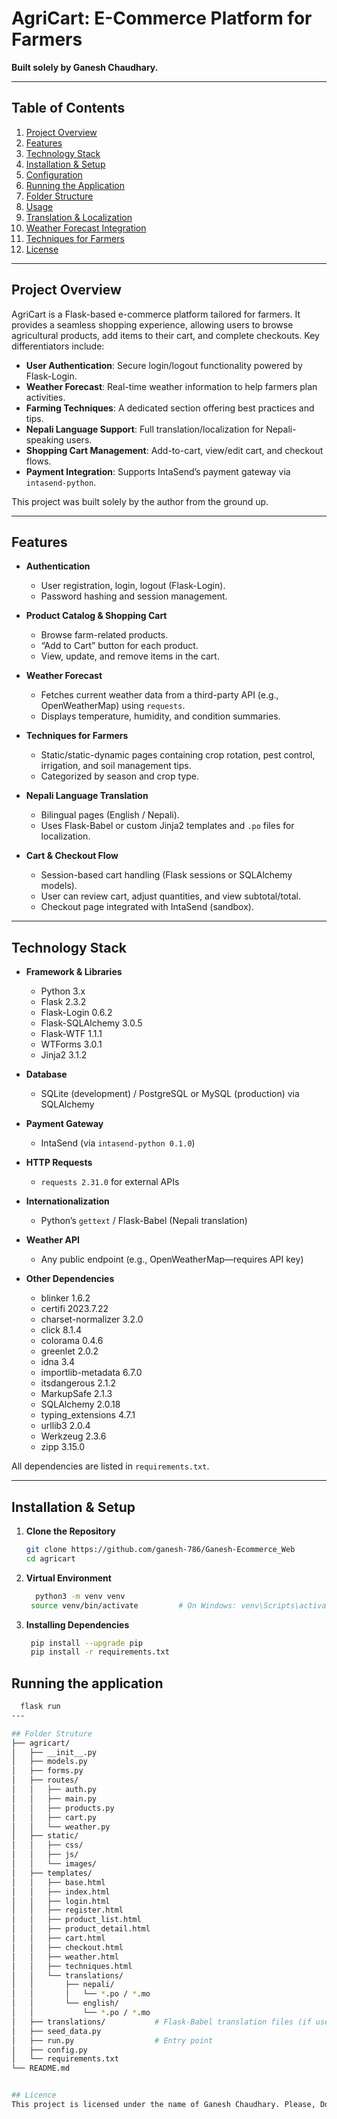 # AgriCart: E-Commerce Platform for Farmers

**Built solely by Ganesh Chaudhary.**

---

## Table of Contents

1. [Project Overview](#project-overview)  
2. [Features](#features)  
3. [Technology Stack](#technology-stack)  
4. [Installation & Setup](#installation--setup)  
5. [Configuration](#configuration)  
6. [Running the Application](#running-the-application)  
7. [Folder Structure](#folder-structure)  
8. [Usage](#usage)  
9. [Translation & Localization](#translation--localization)  
10. [Weather Forecast Integration](#weather-forecast-integration)  
11. [Techniques for Farmers](#techniques-for-farmers)  
12. [License](#license)  

---

## Project Overview

AgriCart is a Flask-based e-commerce platform tailored for farmers. It provides a seamless shopping experience, allowing users to browse agricultural products, add items to their cart, and complete checkouts. Key differentiators include:

- **User Authentication**: Secure login/logout functionality powered by Flask-Login.  
- **Weather Forecast**: Real-time weather information to help farmers plan activities.  
- **Farming Techniques**: A dedicated section offering best practices and tips.  
- **Nepali Language Support**: Full translation/localization for Nepali-speaking users.  
- **Shopping Cart Management**: Add-to-cart, view/edit cart, and checkout flows.  
- **Payment Integration**: Supports IntaSend’s payment gateway via `intasend-python`.  

This project was built solely by the author from the ground up.

---

## Features

- **Authentication**  
  - User registration, login, logout (Flask-Login).  
  - Password hashing and session management.  

- **Product Catalog & Shopping Cart**  
  - Browse farm-related products.  
  - “Add to Cart” button for each product.  
  - View, update, and remove items in the cart.  

- **Weather Forecast**  
  - Fetches current weather data from a third-party API (e.g., OpenWeatherMap) using `requests`.  
  - Displays temperature, humidity, and condition summaries.  

- **Techniques for Farmers**  
  - Static/static-dynamic pages containing crop rotation, pest control, irrigation, and soil management tips.  
  - Categorized by season and crop type.  

- **Nepali Language Translation**  
  - Bilingual pages (English / Nepali).  
  - Uses Flask-Babel or custom Jinja2 templates and `.po` files for localization.  

- **Cart & Checkout Flow**  
  - Session-based cart handling (Flask sessions or SQLAlchemy models).  
  - User can review cart, adjust quantities, and view subtotal/total.  
  - Checkout page integrated with IntaSend (sandbox).  

---

## Technology Stack

- **Framework & Libraries**  
  - Python 3.x  
  - Flask 2.3.2  
  - Flask-Login 0.6.2  
  - Flask-SQLAlchemy 3.0.5  
  - Flask-WTF 1.1.1  
  - WTForms 3.0.1  
  - Jinja2 3.1.2  

- **Database**  
  - SQLite (development) / PostgreSQL or MySQL (production) via SQLAlchemy  

- **Payment Gateway**  
  - IntaSend (via `intasend-python 0.1.0`)  

- **HTTP Requests**  
  - `requests 2.31.0` for external APIs  

- **Internationalization**  
  - Python’s `gettext` / Flask-Babel (Nepali translation)  

- **Weather API**  
  - Any public endpoint (e.g., OpenWeatherMap—requires API key)  

- **Other Dependencies**  
  - blinker 1.6.2  
  - certifi 2023.7.22  
  - charset-normalizer 3.2.0  
  - click 8.1.4  
  - colorama 0.4.6  
  - greenlet 2.0.2  
  - idna 3.4  
  - importlib-metadata 6.7.0  
  - itsdangerous 2.1.2  
  - MarkupSafe 2.1.3  
  - SQLAlchemy 2.0.18  
  - typing_extensions 4.7.1  
  - urllib3 2.0.4  
  - Werkzeug 2.3.6  
  - zipp 3.15.0  

All dependencies are listed in `requirements.txt`.

---

## Installation & Setup

1. **Clone the Repository**
   ```bash
   git clone https://github.com/ganesh-786/Ganesh-Ecommerce_Web
   cd agricart

2. **Virtual Environment**
   ```bash
     python3 -m venv venv
    source venv/bin/activate         # On Windows: venv\Scripts\activate
3. **Installing Dependencies**
   ```bash
    pip install --upgrade pip
    pip install -r requirements.txt
   
## Running the application
  ```bash
    flask run
---

## Folder Struture
├── agricart/
│   ├── __init__.py
│   ├── models.py
│   ├── forms.py
│   ├── routes/
│   │   ├── auth.py
│   │   ├── main.py
│   │   ├── products.py
│   │   ├── cart.py
│   │   └── weather.py
│   ├── static/
│   │   ├── css/
│   │   ├── js/
│   │   └── images/
│   ├── templates/
│   │   ├── base.html
│   │   ├── index.html
│   │   ├── login.html
│   │   ├── register.html
│   │   ├── product_list.html
│   │   ├── product_detail.html
│   │   ├── cart.html
│   │   ├── checkout.html
│   │   ├── weather.html
│   │   ├── techniques.html
│   │   └── translations/
│   │       ├── nepali/
│   │       │   └── *.po / *.mo
│   │       └── english/
│   │           └── *.po / *.mo
│   ├── translations/           # Flask-Babel translation files (if used)
│   ├── seed_data.py
│   ├── run.py                  # Entry point
│   ├── config.py
│   └── requirements.txt
└── README.md


## Licence
This project is licensed under the name of Ganesh Chaudhary. Please, Don't copy the code.
